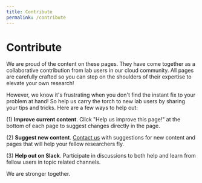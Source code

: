```yaml
---
title: Contribute
permalink: /contribute
---
```


# Contribute

We are proud of the content on these pages. They have come together as a collaborative contribution from lab users in our cloud community. All pages are carefully crafted so you can step on the shoulders of their expertise to elevate your own research!

However, we know it's frustrating when you don't find the instant fix to your problem at hand! So help us carry the torch to new lab users by sharing your tips and tricks. Here are a few ways to help out:

(1) **Improve current content**. Click "Help us improve this page!" at the bottom of each page to suggest changes directly in the page.

(2) **Suggest new content**. [Contact us](/contact) with suggestions for new content and pages that will help your fellow researchers fly.

(3) **Help out on Slack**. Participate in discussions to both help and learn from fellow users in topic related channels.

We are stronger together.
